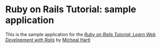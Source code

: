 # Ruby on Rails Tutorial: sample application

This is the sample application for the [*Ruby on Rails Tutorial: Learn Web Development with Rails*](http://www.railstutorial.org/) by [Micheal Hartl](http://michaelhartl.com/)